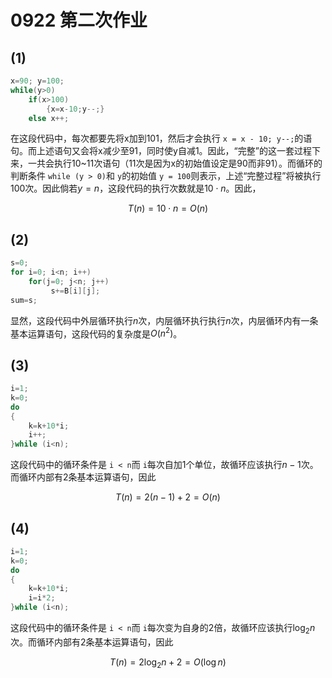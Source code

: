 # 0922 第二次作业

## (1)

```c
x=90; y=100; 
while(y>0)
    if(x>100)
        {x=x-10;y--;}
    else x++;
```

在这段代码中，每次都要先将x加到101，然后才会执行 `x = x - 10; y--;`的语句。而上述语句又会将x减少至91，同时使y自减1。因此，“完整”的这一套过程下来，一共会执行10~11次语句（11次是因为x的初始值设定是90而非91）。而循环的判断条件 `while (y > 0)`和 `y`的初始值 `y = 100`则表示，上述“完整过程”将被执行100次。因此倘若$y=n$，这段代码的执行次数就是$10\cdot n$。因此，

$$
T(n)=10\cdot n = O(n)
$$

## (2)

```c
s=0;
for i=0; i<n; i++)
    for(j=0; j<n; j++)
         s+=B[i][j];
sum=s;
```

显然，这段代码中外层循环执行$n$次，内层循环执行执行$n$次，内层循环内有一条基本运算语句，这段代码的复杂度是$O(n^2)$。

## (3)

```c
i=1;
k=0; 
do 
{
    k=k+10*i;
    i++; 
}while (i<n);
```

这段代码中的循环条件是 `i < n`而 `i`每次自加1个单位，故循环应该执行$n-1$次。而循环内部有2条基本运算语句，因此

$$
T(n)=2(n-1)+2=O(n)
$$

## (4)

```c
i=1;
k=0; 
do 
{
    k=k+10*i;
    i=i*2;
}while (i<n);
```

这段代码中的循环条件是 `i < n`而 `i`每次变为自身的2倍，故循环应该执行$\log_2 n$次。而循环内部有2条基本运算语句，因此

$$
T(n)=2\log_2 n+2=O(\log n)
$$
